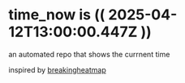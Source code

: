 # time_now is (( 2025-04-12T13:00:00.447Z ))

an automated repo that shows the currnent time

inspired by [breakingheatmap](https://github.com/breakingheatmap/breakingheatmap)